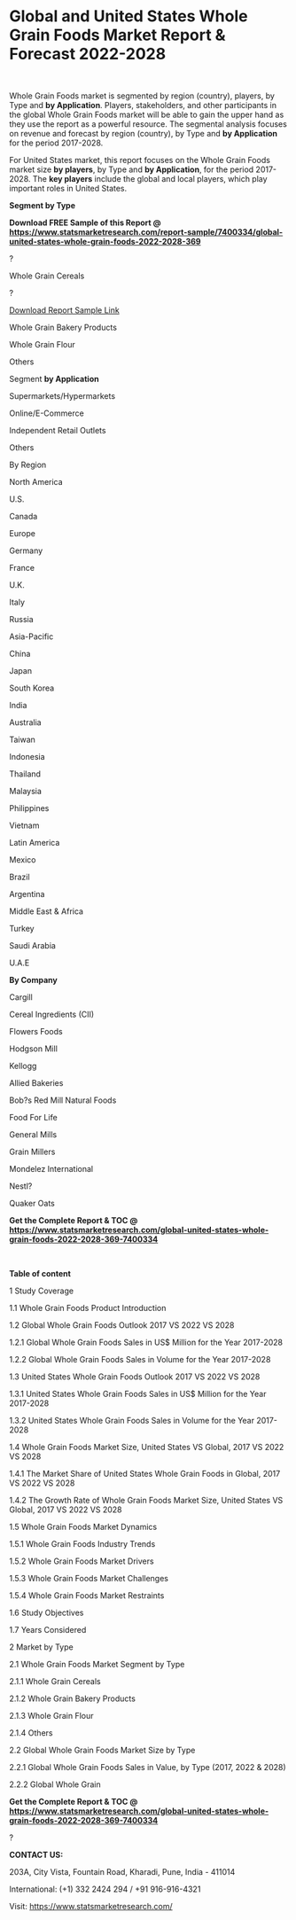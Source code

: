 <h1>Global and United States Whole Grain Foods Market Report & Forecast 2022-2028</h1><br/><p>Whole Grain Foods market is segmented by region (country), players, by Type and <strong>by Application</strong>. Players, stakeholders, and other participants in the global Whole Grain Foods market will be able to gain the upper hand as they use the report as a powerful resource. The segmental analysis focuses on revenue and forecast by region (country), by Type and <strong>by Application</strong> for the period 2017-2028.</p>
 
 
 
 <p>For United States market, this report focuses on the Whole Grain Foods market size <strong>by players</strong>, by Type and <strong>by Application</strong>, for the period 2017-2028. The <strong>key players</strong> include the global and local players, which play important roles in United States.</p>
 
 
 
 <p><strong>Segment by Type</strong></p>
 
 
 
 <div><b>Download FREE Sample of this Report @ <a href="https://www.statsmarketresearch.com/download-free-sample/7400334/global-united-states-whole-grain-foods-2022-2028-369">https://www.statsmarketresearch.com/report-sample/7400334/global-united-states-whole-grain-foods-2022-2028-369</a></b></div>
 
 
 
 <p>? </p>
 
 
 
 <p>Whole Grain Cereals</p>
 
 
 
 <p>? </p>
 
 
 
 <p><a href="https://www.statsmarketresearch.com/download-free-sample/7400334/global-united-states-whole-grain-foods-2022-2028-369">Download Report Sample Link</a></p>
 
 
 
 <p>Whole Grain Bakery Products</p>
 
 
 
 <p>Whole Grain Flour</p>
 
 
 
 <p>Others</p>
 
 
 
 <p>Segment <strong>by Application</strong></p>
 
 
 
 <p>Supermarkets/Hypermarkets</p>
 
 
 
 <p>Online/E-Commerce</p>
 
 
 
 <p>Independent Retail Outlets</p>
 
 
 
 <p>Others</p>
 
 
 
 <p>By Region</p>
 
 
 
 <p>North America</p>
 
 
 
 <p>U.S.</p>
 
 
 
 <p>Canada</p>
 
 
 
 <p>Europe</p>
 
 
 
 <p>Germany</p>
 
 
 
 <p>France</p>
 
 
 
 <p>U.K.</p>
 
 
 
 <p>Italy</p>
 
 
 
 <p>Russia</p>
 
 
 
 <p>Asia-Pacific</p>
 
 
 
 <p>China</p>
 
 
 
 <p>Japan</p>
 
 
 
 <p>South Korea</p>
 
 
 
 <p>India</p>
 
 
 
 <p>Australia</p>
 
 
 
 <p>Taiwan</p>
 
 
 
 <p>Indonesia</p>
 
 
 
 <p>Thailand</p>
 
 
 
 <p>Malaysia</p>
 
 
 
 <p>Philippines</p>
 
 
 
 <p>Vietnam</p>
 
 
 
 <p>Latin America</p>
 
 
 
 <p>Mexico</p>
 
 
 
 <p>Brazil</p>
 
 
 
 <p>Argentina</p>
 
 
 
 <p>Middle East & Africa</p>
 
 
 
 <p>Turkey</p>
 
 
 
 <p>Saudi Arabia</p>
 
 
 
 <p>U.A.E</p>
 
 
 
 <p><strong>By Company</strong></p>
 
 
 
 <p>Cargill</p>
 
 
 
 <p>Cereal Ingredients (CII)</p>
 
 
 
 <p>Flowers Foods</p>
 
 
 
 <p>Hodgson Mill</p>
 
 
 
 <p>Kellogg</p>
 
 
 
 <p>Allied Bakeries</p>
 
 
 
 <p>Bob?s Red Mill Natural Foods</p>
 
 
 
 <p>Food For Life</p>
 
 
 
 <p>General Mills</p>
 
 
 
 <p>Grain Millers</p>
 
 
 
 <p>Mondelez International</p>
 
 
 
 <p>Nestl?</p>
 
 
 
 <p>Quaker Oats</p>
 
 
 
 <div><b>Get the Complete Report & TOC @ <a href="https://www.statsmarketresearch.com/global-united-states-whole-grain-foods-2022-2028-369-7400334">https://www.statsmarketresearch.com/global-united-states-whole-grain-foods-2022-2028-369-7400334</a></b></div>
 
 
 
 <p><br />
 
 <b>Table of content</b></p>
 
 
 
 <p>1 Study Coverage<br />
 
 1.1 Whole Grain Foods Product Introduction<br />
 
 1.2 Global Whole Grain Foods Outlook 2017 VS 2022 VS 2028<br />
 
 1.2.1 Global Whole Grain Foods Sales in US$ Million for the Year 2017-2028<br />
 
 1.2.2 Global Whole Grain Foods Sales in Volume for the Year 2017-2028<br />
 
 1.3 United States Whole Grain Foods Outlook 2017 VS 2022 VS 2028<br />
 
 1.3.1 United States Whole Grain Foods Sales in US$ Million for the Year 2017-2028<br />
 
 1.3.2 United States Whole Grain Foods Sales in Volume for the Year 2017-2028<br />
 
 1.4 Whole Grain Foods Market Size, United States VS Global, 2017 VS 2022 VS 2028<br />
 
 1.4.1 The Market Share of United States Whole Grain Foods in Global, 2017 VS 2022 VS 2028<br />
 
 1.4.2 The Growth Rate of Whole Grain Foods Market Size, United States VS Global, 2017 VS 2022 VS 2028<br />
 
 1.5 Whole Grain Foods Market Dynamics<br />
 
 1.5.1 Whole Grain Foods Industry Trends<br />
 
 1.5.2 Whole Grain Foods Market Drivers<br />
 
 1.5.3 Whole Grain Foods Market Challenges<br />
 
 1.5.4 Whole Grain Foods Market Restraints<br />
 
 1.6 Study Objectives<br />
 
 1.7 Years Considered<br />
 
 2 Market by Type<br />
 
 2.1 Whole Grain Foods Market Segment by Type<br />
 
 2.1.1 Whole Grain Cereals<br />
 
 2.1.2 Whole Grain Bakery Products<br />
 
 2.1.3 Whole Grain Flour<br />
 
 2.1.4 Others<br />
 
 2.2 Global Whole Grain Foods Market Size by Type<br />
 
 2.2.1 Global Whole Grain Foods Sales in Value, by Type (2017, 2022 & 2028)<br />
 
 2.2.2 Global Whole Grain</p>
 
 
 
 <div><b>Get the Complete Report & TOC @ <a href="https://www.statsmarketresearch.com/global-united-states-whole-grain-foods-2022-2028-369-7400334">https://www.statsmarketresearch.com/global-united-states-whole-grain-foods-2022-2028-369-7400334</a></b></div>
 
 
 
 <p>? </p>
 
 
 
 <p><b>CONTACT US:</b><br />
 
 203A, City Vista, Fountain Road, Kharadi, Pune, India - 411014<br />
 
 International: (+1) 332 2424 294 / +91 916-916-4321<br />
 
 Visit: <a href="https://www.statsmarketresearch.com/">https://www.statsmarketresearch.com/</a></p>